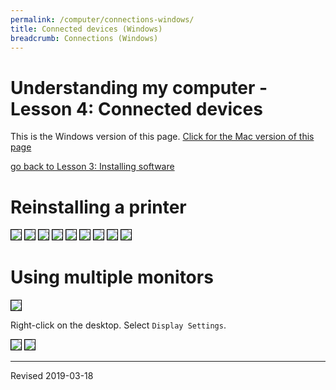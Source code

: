 ```yaml
---
permalink: /computer/connections-windows/
title: Connected devices (Windows)
breadcrumb: Connections (Windows)
---
```


# Understanding my computer - Lesson 4: Connected devices

This is the Windows version of this page.  [Click for the Mac version of this page](../connections-mac/)

[go back to Lesson 3: Installing software](../installation-windows/)

# Reinstalling a printer

<img src="../images-4-pc/devices-option.png" style="border:1px solid black">

<img src="../images-4-pc/printer-options.png" style="border:1px solid black">

<img src="../images-4-pc/remove-printer.png" style="border:1px solid black">

<img src="../images-4-pc/add-printer-options.png" style="border:1px solid black">

<img src="../images-4-pc/add-device.png" style="border:1px solid black">

<img src="../images-4-pc/searching.png" style="border:1px solid black">

<img src="../images-4-pc/found-printer.png" style="border:1px solid black">

<img src="../images-4-pc/add-device.png" style="border:1px solid black">

<img src="../images-4-pc/printer-ready.png" style="border:1px solid black">

# Using multiple monitors

<img src="../images-4-pc/right-click-display.jpg" style="border:1px solid black">

Right-click on the desktop.  Select `Display Settings`.

<img src="../images-4-pc/display1.png" style="border:1px solid black">

<img src="../images-4-pc/display1.png" style="border:1px solid black">

----
Revised 2019-03-18
